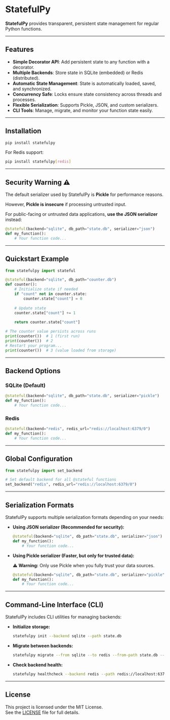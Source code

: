 # StatefulPy

**StatefulPy** provides transparent, persistent state management for regular Python functions.

---

## Features

- **Simple Decorator API**: Add persistent state to any function with a decorator.
- **Multiple Backends**: Store state in SQLite (embedded) or Redis (distributed).
- **Automatic State Management**: State is automatically loaded, saved, and synchronized.
- **Concurrency Safe**: Locks ensure state consistency across threads and processes.
- **Flexible Serialization**: Supports Pickle, JSON, and custom serializers.
- **CLI Tools**: Manage, migrate, and monitor your function state easily.

---

## Installation

```bash
pip install statefulpy
```

For Redis support:

```bash
pip install statefulpy[redis]
```

---

## Security Warning ⚠️

The default serializer used by StatefulPy is **Pickle** for performance reasons.

However, **Pickle is insecure** if processing untrusted input.

For public-facing or untrusted data applications, **use the JSON serializer** instead:

```python
@stateful(backend="sqlite", db_path="state.db", serializer="json")
def my_function():
    # Your function code...
```

---

## Quickstart Example

```python
from statefulpy import stateful

@stateful(backend="sqlite", db_path="counter.db")
def counter():
    # Initialize state if needed
    if "count" not in counter.state:
        counter.state["count"] = 0
    
    # Update state
    counter.state["count"] += 1
    
    return counter.state["count"]

# The counter value persists across runs
print(counter())  # 1 (first run)
print(counter())  # 2
# Restart your program...
print(counter())  # 3 (value loaded from storage)
```

---

## Backend Options

### SQLite (Default)

```python
@stateful(backend="sqlite", db_path="state.db", serializer="pickle")
def my_function():
    # Your function code...
```

### Redis

```python
@stateful(backend="redis", redis_url="redis://localhost:6379/0")
def my_function():
    # Your function code...
```

---

## Global Configuration

```python
from statefulpy import set_backend

# Set default backend for all @stateful functions
set_backend("redis", redis_url="redis://localhost:6379/0")
```

---

## Serialization Formats

StatefulPy supports multiple serialization formats depending on your needs:

- **Using JSON serializer (Recommended for security):**

  ```python
  @stateful(backend="sqlite", db_path="state.db", serializer="json")
  def my_function():
      # Your function code...
  ```

- **Using Pickle serializer (Faster, but only for trusted data):**

  ⚠️ **Warning:** Only use Pickle when you fully trust your data sources.

  ```python
  @stateful(backend="sqlite", db_path="state.db", serializer="pickle")
  def my_function():
      # Your function code...
  ```

---

## Command-Line Interface (CLI)

StatefulPy includes CLI utilities for managing backends:

- **Initialize storage:**

  ```bash
  statefulpy init --backend sqlite --path state.db
  ```

- **Migrate between backends:**

  ```bash
  statefulpy migrate --from sqlite --to redis --from-path state.db --to-path redis://localhost:6379/0
  ```

- **Check backend health:**

  ```bash
  statefulpy healthcheck --backend redis --path redis://localhost:6379/0
  ```

---

## License

This project is licensed under the MIT License.  
See the [LICENSE](LICENSE) file for full details.
